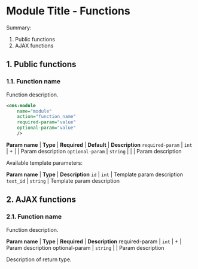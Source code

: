 # Module Title - Functions

Summary:

1. Public functions
2. AJAX functions


## 1. Public functions

### 1.1. Function name

Function description.

```xml
<cms:module
	name="module"
	action="function_name"
	required-param="value"
	optional-param="value"
	/>
```

**Param name**   | **Type** | **Required** | **Default** | **Description**
`required-param` | `int`    | +            |             | Param description
`optional-param` | `string` |              |             | Param description


Available template parameters:

**Param name** | **Type** | **Description**
`id`           | `int`    | Template param description
`text_id`      | `string` | Template param description


## 2. AJAX functions

### 2.1. Function name

Function description.

**Param name** | **Type** | **Required** | **Description**
required-param | `int`    | +            | Param description
optional-param | `string` |              | Param description

Description of return type.


